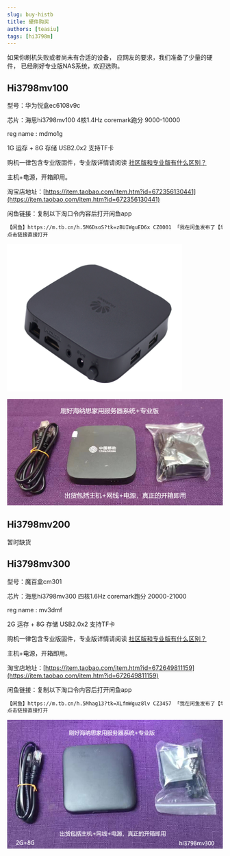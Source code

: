 ```yaml
---
slug: buy-histb
title: 硬件购买
authors: [teasiu]
tags: [hi3798m]
---
```


如果你刷机失败或者尚未有合适的设备，
应网友的要求，我们准备了少量的硬件，
已经刷好专业版NAS系统，欢迎选购。

## Hi3798mv100

型号：华为悦盒ec6108v9c  

芯片：海思hi3798mv100  4核1.4Hz  coremark跑分 9000-10000  

reg name : mdmo1g  
 
1G 运存 + 8G 存储  USB2.0x2 支持TF卡  

购机一律包含专业版固件，专业版详情请阅读 [社区版和专业版有什么区别？](/vippro)  

主机+电源，开箱即用。  

淘宝店地址：[https://item.taobao.com/item.htm?id=672356130441](https://item.taobao.com/item.htm?id=672356130441)

闲鱼链接：复制以下淘口令内容后打开闲鱼app  

```html
【闲鱼】https://m.tb.cn/h.5M6DsoS?tk=zBUIWguED6x CZ0001 「我在闲鱼发布了【华为机顶盒打造的Linux服务器。】」
点击链接直接打开
```

![](./v9c.jpg)  

![](./v9c-pack.png)  



## Hi3798mv200

暂时缺货



## Hi3798mv300

型号：魔百盒cm301  

芯片：海思hi3798mv300  四核1.6Hz  coremark跑分 20000-21000  

reg name : mv3dmf  
 
2G 运存 + 8G 存储  USB2.0x2 支持TF卡  

购机一律包含专业版固件，专业版详情请阅读 [社区版和专业版有什么区别？](/professional)  

主机+电源，开箱即用。  

淘宝店地址：[https://item.taobao.com/item.htm?id=672649811159](https://item.taobao.com/item.htm?id=672649811159)

闲鱼链接：复制以下淘口令内容后打开闲鱼app  

```html
【闲鱼】https://m.tb.cn/h.5Mhag13?tk=XLfmWguz8lv CZ3457 「我在闲鱼发布了【华为海思芯片机顶盒nas系统】」
点击链接直接打开
```


![](./cm301-pack.png)  





